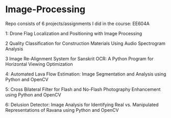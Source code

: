 # Image-Processing
Repo consists of 6 projects/assignments I did in the course: EE604A

1: Drone Flag Localization and Positioning with Image Processing

2 Quality Classification for Construction Materials Using Audio Spectrogram Analysis

3 Image Re-Alignment System for Sanskrit OCR: A Python Program for Horizontal Viewing Optimization

4: Automated Lava Flow Estimation: Image Segmentation and Analysis using Python and OpenCV

5: Cross Bilateral Filter for Flash and No-Flash Photography Enhancement using Python and OpenCV

6: Delusion Detector: Image Analysis for Identifying Real vs. Manipulated Representations of Ravana using Python and OpenCV


